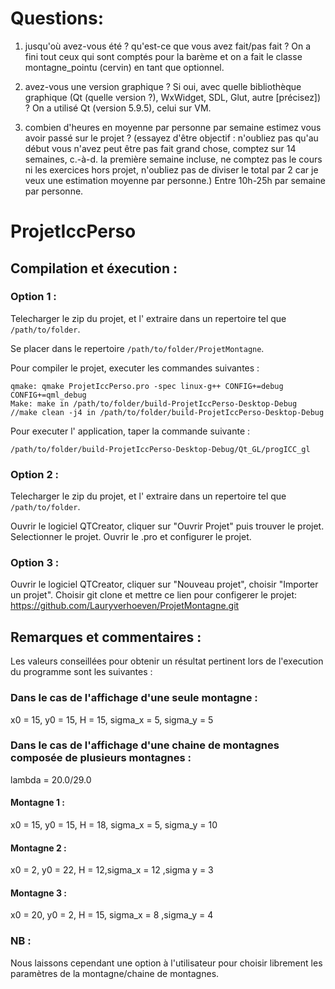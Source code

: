 # Questions: 
1) jusqu'où avez-vous été ? qu'est-ce que vous avez fait/pas fait ?
On a fini tout ceux qui sont comptés pour la barème et on a fait le classe montagne_pointu (cervin) en tant que optionnel. 

2) avez-vous une version graphique ? Si oui, avec quelle bibliothèque graphique (Qt (quelle version ?), WxWidget, SDL, Glut, autre [précisez]) ?
On a utilisé Qt (version 5.9.5), celui sur VM. 

3) combien d'heures en moyenne par personne par semaine estimez vous avoir passé sur le projet ? (essayez d'être objectif : n'oubliez pas qu'au début vous n'avez peut être pas fait grand chose, comptez sur 14 semaines, c.-à-d. la première semaine incluse, ne comptez pas le cours ni les exercices hors projet, n'oubliez pas de diviser le total par 2 car je veux une estimation moyenne par personne.)
Entre 10h-25h par semaine par personne. 


# ProjetIccPerso

## Compilation et éxecution : 

### Option 1 : 

Telecharger le zip du projet, et l' extraire dans un repertoire tel que `/path/to/folder`.

Se placer dans le repertoire `/path/to/folder/ProjetMontagne`.

Pour compiler le projet, executer les commandes suivantes :

```
qmake: qmake ProjetIccPerso.pro -spec linux-g++ CONFIG+=debug CONFIG+=qml_debug
Make: make in /path/to/folder/build-ProjetIccPerso-Desktop-Debug
//make clean -j4 in /path/to/folder/build-ProjetIccPerso-Desktop-Debug
```

Pour executer l' application, taper la commande suivante :

```
/path/to/folder/build-ProjetIccPerso-Desktop-Debug/Qt_GL/progICC_gl
```

### Option 2 : 

Telecharger le zip du projet, et l' extraire dans un repertoire tel que `/path/to/folder`.

Ouvrir le logiciel QTCreator, cliquer sur "Ouvrir Projet" puis trouver le projet. Selectionner le projet. Ouvrir le .pro et configurer le projet.

### Option 3 : 

Ouvrir le logiciel QTCreator, cliquer sur "Nouveau projet", choisir "Importer un projet". Choisir git clone et mettre ce lien pour configerer le projet: https://github.com/Lauryverhoeven/ProjetMontagne.git

## Remarques et commentaires : 

Les valeurs conseillées pour obtenir un résultat pertinent lors de l'execution du programme sont les suivantes :
### Dans le cas de l'affichage d'une seule montagne : 

x0 = 15, y0 = 15, H = 15, sigma_x = 5, sigma_y = 5

### Dans le cas de l'affichage d'une chaine de montagnes composée de plusieurs montagnes : 
lambda = 20.0/29.0
#### Montagne 1 : 
x0 = 15, y0 = 15, H = 18, sigma_x = 5, sigma_y = 10
#### Montagne 2 :
x0 = 2, y0 = 22, H = 12,sigma_x = 12 ,sigma y = 3
#### Montagne 3 : 
x0 = 20, y0 = 2, H = 15, sigma_x = 8 ,sigma_y = 4

### NB : 
Nous laissons cependant une option à l'utilisateur pour choisir librement les paramètres de la montagne/chaine de montagnes.
